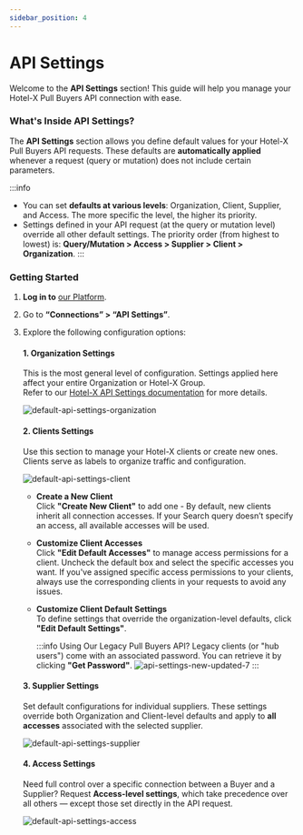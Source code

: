 ```yaml
---
sidebar_position: 4
---
```


# API Settings

Welcome to the **API Settings** section! This guide will help you manage your Hotel-X Pull Buyers API connection with ease.

### What's Inside API Settings?

The **API Settings** section allows you define default values for your Hotel-X Pull Buyers API requests. These defaults are **automatically applied** whenever a request (query or mutation) does not include certain parameters.

:::info
- You can set **defaults at various levels**: Organization, Client, Supplier, and Access. The more specific the level, the higher its priority.  
- Settings defined in your API request (at the query or mutation level) override all other default settings. The priority order (from highest to lowest) is:
**Query/Mutation > Access > Supplier > Client > Organization**.
:::

### Getting Started

1. **Log in to** [our Platform](https://www.travelgate.com/).
2. Go to **“Connections” > “API Settings”**.
3. Explore the following configuration options:

    #### 1. Organization Settings

    This is the most general level of configuration. Settings applied here affect your entire Organization or Hotel-X Group.  
    Refer to our [Hotel-X API Settings documentation](/docs/apis/for-buyers/hotel-x-pull-buyers-api/making-requests/settings) for more details.

    ![default-api-settings-organization](https://storage.travelgate.com/kbase/default-api-settings-organization.jpg)

    #### 2. Clients Settings

    Use this section to manage your Hotel-X clients or create new ones. Clients serve as labels to organize traffic and configuration.

    ![default-api-settings-client](https://storage.travelgate.com/kbase/default-api-settings-client.jpg)

    - **Create a New Client**  
    Click **"Create New Client"** to add one - By default, new clients inherit all connection accesses. If your Search query doesn’t specify an access, all available accesses will be used.

    - **Customize Client Accesses**  
    Click **"Edit Default Accesses"** to manage access permissions for a client. Uncheck the default box and select the specific accesses you want. If you've assigned specific access permissions to your clients, always use the corresponding clients in your requests to avoid any issues.

    - **Customize Client Default Settings**  
    To define settings that override the organization-level defaults, click **"Edit Default Settings"**.  

        :::info Using Our Legacy Pull Buyers API?
        Legacy clients (or "hub users") come with an associated password. You can retrieve it by clicking **"Get Password"**.
        ![api-settings-new-updated-7](https://storage.travelgate.com/kbase/apisettings_9.png)
        :::


    #### 3. Supplier Settings

    Set default configurations for individual suppliers. These settings override both Organization and Client-level defaults and apply to **all accesses** associated with the selected supplier.

    ![default-api-settings-supplier](https://storage.travelgate.com/kbase/default-api-settings-supplier.jpg)


    #### 4. Access Settings

    Need full control over a specific connection between a Buyer and a Supplier? Request **Access-level settings**, which take precedence over all others — except those set directly in the API request.

    ![default-api-settings-access](https://storage.travelgate.com/kbase/default-api-settings-access.jpg)